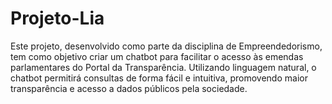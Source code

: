# Projeto-Lia
Este projeto, desenvolvido como parte da disciplina de Empreendedorismo, tem como objetivo criar um chatbot para facilitar o acesso às emendas parlamentares do Portal da Transparência. Utilizando linguagem natural, o chatbot permitirá consultas de forma fácil e intuitiva, promovendo maior transparência e acesso a dados públicos pela sociedade.

